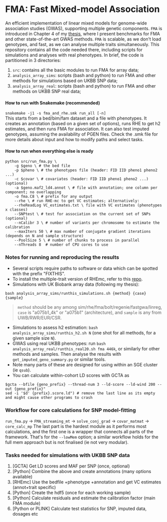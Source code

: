 # FMA: Fast Mixed-model Association
An efficient implementation of linear mixed models for genome-wide association studies (GWAS), supporting multiple genetic components. `FMA` is introduced in Chapter 4 of my [thesis](https://ora.ox.ac.uk/objects/uuid:3d568910-241a-4350-9df8-93a847c0a696), where I present benchmarks for FMA and other state-of-the-art GWAS methods. `FMA` is scalable, as we don't load genotypes, and fast, as we can analyse multiple traits simultaneously. 
This repository contains all the code needed there, including scripts for simulations and analyses with real phenotypes. In brief, the code is partitioned in 3 directories:
1. `src`: contains all the basic modules to run FMA for array data;
2. `analysis_array_sims`: scripts (bash and python) to run FMA and other methods for simulations based on UKBB SNP data;  
3. `analysis_array_real`: scripts (bash and python) to run FMA and other methods on UKBB SNP real data;

#### How to run with Snakemake (recommended)
`snakemake -j1 -s fma_and_rhe.smk run_all [-n]`  
This starts from a bed/bim/fam dataset and a file with phenotypes. It creates an annotation (based on a given set of options), runs RHE to get h2 estimates, and then runs FMA for association. It can also test imputed genotypes, assuming the availability of PGEN files. Check the .smk file for more details about input and how to modify paths and select tasks.

#### How to run when everything else is ready
```
python src/run_fma.py \
	-g $geno \ # the bed file
	-p $pheno \ # the phenotypes file (header: FID IID pheno1 pheno2 ...)
	-c $covar \ # covariates (header: FID IID pheno1 pheno2 ...) (optional)
	-a $geno.maf2_ld4.annot \ # file with annotation; one column per component; no overlapping
	-o fma.C8 \ # prefix for any output
	--rhe \ # run RHE-mc to get VC estimates; alternatively:
	--rheReadLog VC_estimates.txt \ file with VC estimates (phenotypes x classes)
	--SNPtest \ # test for association on the current set of SNPs (optional)
	--nCalibr 3 \ # number of variants per chromosome to estimate the calibration
	--maxIters 50 \ # max number of conjugate gradient iterations (depends on N and sample structure)
	--PoolSize 5 \ # number of chunks to process in parallel
	--nThreads 8  # number of CPU cores to use
```

### Notes for running and reproducing the results
* Several scripts require paths to software or data which can be spotted with the prefix "FIXTHIS".
* To install the multiple-trait version of RHEmc, refer to this [repo](https://github.com/alipazokit/multi-trait/tree/main).
* Simulations with UK Biobank array data (following my thesis): 
```
bash analysis_array_sims/runthis_simulations.sh {method} {case} {sample}
```
> `method` should be any among sim/rhe/fma/bolt/regenie/fastgwa/linreg, `case` is "a075b1_4k" or "a075b1" (architecture), and `sample` is any from UWB/RWR/EUR/CSR.
* Simulations to assess h2 estimation: `bash analysis_array_sims/runthis_h2.sh N` (one shot for all methods, for a given sample size `N`).
* GWAS using real UKBB phenotypes: run `bash analysis_array_real/runthis_real20.sh fma 446k`, or similarly for other methods and samples. Then analyse the results with `get_imputed_geno_summary.py` or similar tools.
* Note many parts of these are designed for using within an SGE cluster (ie `qsub`). 
* You can calculate within-cohort LD scores with GCTA as 
```
$gcta --bfile {geno_prefix} --thread-num 3 --ld-score --ld-wind 200 --out {geno_prefix}"
sed -i '$d' {prefix}.score.ld") # remove the last line as its empty and might cause other programs to crash
```

### Workflow for core calculations for SNP model-fitting
`run_fma.py` -> `FMA_streaming_mt` -> `solve_conj_grad` -> `covar_matmat` -> `core_calc_mp`
The last part is the hardest module as it performs most calculations, and the first one is a wrapper that connects all parts of the framework. That's for the `--lowMem` option; a similar workflow holds for the full mem approach but is not finalised (ie not very modular).

### Tasks needed for simulations with UKBB SNP data
1. [GCTA] Get LD scores and MAF per SNP (once, optional)
2. [Python] Combine the above and create annotations (many options available)
3. [RHEmc] Use the bedfile +phenotype +annotation and get VC estimates (annot+trait specific)
4. [Python] Create the hdf5 (once for each working sample)
5. [Python] Calculate residuals and estimate the calibration factor (main FMA module)
6. [Python or PLINK] Calculate test statistics for SNP, imputed data, dosages etc
